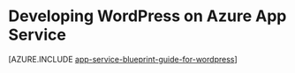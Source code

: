 <properties 
    pageTitle="Developing WordPress on Azure App Service" 
    description="Learn the Best Practices for Developing and Scaling WordPress on Azure." 
    keywords="app service, azure app service, scale wordpress, scalable wordpress, wordpress"
    services="app-service" 
    documentationCenter="" 
    authors="sunbuild" 
    manager="wpickett" 
    editor=""/>

<tags 
    ms.service="app-service" 
    ms.workload="na" 
    ms.tgt_pltfrm="na" 
    ms.devlang="na" 
    ms.topic="article" 
    ms.date="02/26/2016" 
    ms.author="sunbuild"/>

# <a name="developing-wordpress-on-azure-app-service"></a>Developing WordPress on Azure App Service

[AZURE.INCLUDE [app-service-blueprint-guide-for-wordpress](../../includes/app-service-blueprint-guide-for-wordpress.md)]
